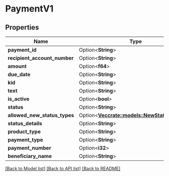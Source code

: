# PaymentV1

## Properties

Name | Type | Description | Notes
------------ | ------------- | ------------- | -------------
**payment_id** | Option<**String**> |  | [optional]
**recipient_account_number** | Option<**String**> |  | [optional]
**amount** | Option<**f64**> |  | [optional]
**due_date** | Option<**String**> |  | [optional]
**kid** | Option<**String**> |  | [optional]
**text** | Option<**String**> |  | [optional]
**is_active** | Option<**bool**> |  | [optional]
**status** | Option<**String**> |  | [optional]
**allowed_new_status_types** | Option<[**Vec<crate::models::NewStatusTypeV1>**](NewStatusType.v1.md)> |  | [optional]
**status_details** | Option<**String**> |  | [optional]
**product_type** | Option<**String**> |  | [optional]
**payment_type** | Option<**String**> |  | [optional]
**payment_number** | Option<**i32**> |  | [optional]
**beneficiary_name** | Option<**String**> |  | [optional]

[[Back to Model list]](../README.md#documentation-for-models) [[Back to API list]](../README.md#documentation-for-api-endpoints) [[Back to README]](../README.md)


